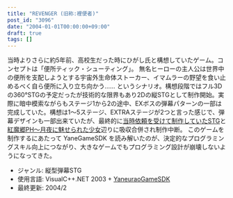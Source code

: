 ```yaml
---
title: "REVENGER (旧称:裡便者)"
post_id: "3096"
date: "2004-01-01T00:00:00+09:00"
draft: true
tags: []
---
```



当時よりさらに約5年前、高校生だった時にひがし氏と構想していたゲーム。コンセプトは「便所ティック・シューティング」。 無名ヒーローの主人公は世界中の便所を支配しようとする宇宙外生命体ストーカー、イマムラーの野望を食い止めるべく自ら便所に入り立ち向かう……  というシナリオ。構想段階ではフル3Dの360°STGの予定だったが技術的な限界もあり2Dの縦STGとして制作開始。実際に暗中模索ながらもステージ1から2の途中、EXボスの弾幕パターンの一部は完成していた。構想は1～5ステージ、EXTRAステージが2つと言った感じで、弾幕デザインも一部出来ていたが、最終的に[当時依頼を受けて制作していたSTG](/danmaq_works)と[紅魔郷PH～月夜に魅せられた少女](/th06ph)辺りに吸収合併され制作中断。 このゲームを制作するにあたって YaneGameSDK を読み解いたのが、決定的なプログラミングスキル向上につながり、大きなゲームでもプログラミング設計が崩壊しないようになってきた。

  * ジャンル: 縦型弾幕STG
  * 使用言語: VisualC++.NET 2003 + [YaneuraoGameSDK](http://yanesdkdotnet.sourceforge.jp/)
  * 最終更新: 2004/2
